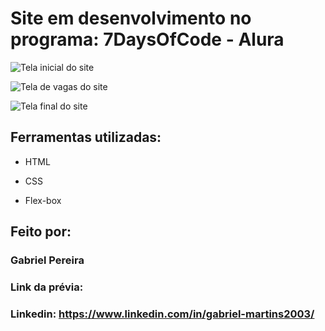 # Site em desenvolvimento no programa: 7DaysOfCode - Alura

![Tela inicial do site](https://github.com/gabrielPereira360/7DaysOfCode/assets/152038489/e7f7ea47-4a02-4973-929d-3a374889f9ab)

![Tela de vagas do site](https://github.com/gabrielPereira360/7DaysOfCode/assets/152038489/aac5090b-d3ae-4ed5-a08a-39686ed62cac)

![Tela final do site](https://github.com/gabrielPereira360/7DaysOfCode/assets/152038489/251547be-6366-4038-8b07-cc00426f6be9)


## Ferramentas utilizadas:

* HTML

* CSS

* Flex-box

## Feito por:

### Gabriel Pereira

### Link da prévia:

### Linkedin: https://www.linkedin.com/in/gabriel-martins2003/

